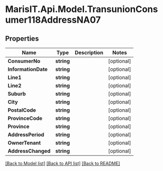 
# MarisIT.Api.Model.TransunionConsumer118AddressNA07

## Properties

Name | Type | Description | Notes
------------ | ------------- | ------------- | -------------
**ConsumerNo** | **string** |  | [optional] 
**InformationDate** | **string** |  | [optional] 
**Line1** | **string** |  | [optional] 
**Line2** | **string** |  | [optional] 
**Suburb** | **string** |  | [optional] 
**City** | **string** |  | [optional] 
**PostalCode** | **string** |  | [optional] 
**ProvinceCode** | **string** |  | [optional] 
**Province** | **string** |  | [optional] 
**AddressPeriod** | **string** |  | [optional] 
**OwnerTenant** | **string** |  | [optional] 
**AddressChanged** | **string** |  | [optional] 

[[Back to Model list]](../README.md#documentation-for-models)
[[Back to API list]](../README.md#documentation-for-api-endpoints)
[[Back to README]](../README.md)

